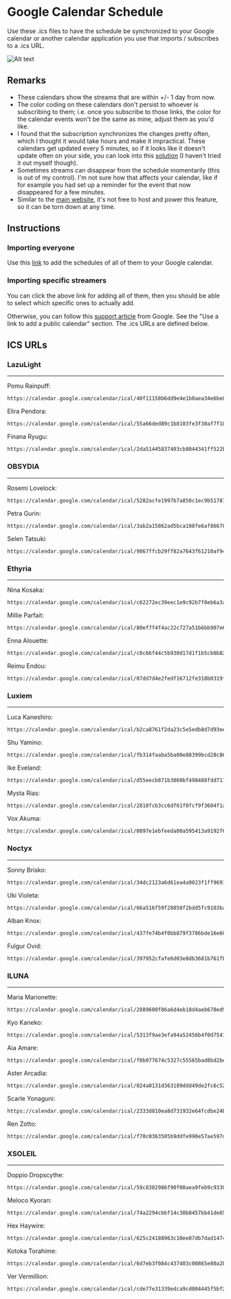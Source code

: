 # Google Calendar Schedule

Use these .ics files to have the schedule be synchronized to your Google calendar or another calendar application you use that imports / subscribes to a .ics URL.

![Alt text](https://user-images.githubusercontent.com/32505043/210291646-935d3bbc-6ce7-4f6f-9695-2ec911fa5de6.png)

## Remarks

- These calendars show the streams that are within +/- 1 day from now.
- The color coding on these calendars don't persist to whoever is subscribing to them;
i.e. once you subscribe to those links, the color for the calendar events won't be the same as mine, adjust them as you'd like.
- I found that the subscription synchronizes the changes pretty often, which I thought it would take hours and make it impractical.
These calendars get updated every 5 minutes, so if it looks like it doesn't update often on your side, you can look into this [solution](https://github.com/derekantrican/GAS-ICS-Sync) (I haven't tried it out myself though).
- Sometimes streams can disappear from the schedule momentarily (this is out of my control). I'm not sure how that affects your calendar, like if for example you had set up a reminder for the event that now disappeared for a few minutes.
- Similar to the [main website](https://nijisanji-en-schedules.com/), it's not free to host and power this feature, so it can be torn down at any time.

## Instructions

### Importing everyone

Use this [link](https://calendar.google.com/calendar/u/0/r?cid=f0b077674c5327c55565bad8bd2be9efb85868784a638074a30bf49d81bd33bd@group.calendar.google.com&cid=437fe74b4f0bb879f3786bde16e6046c673d357c6464d5b3b95d6538720c0ed5@group.calendar.google.com&cid=024a0131d363189ddd49de2fc6c52549ff958de43f69333f4e42970a0b98449b@group.calendar.google.com&cid=59c8302986f90f00aea9feb9c9330f9598cb74a1ff0b3d6581c3ad2e19ab238b@group.calendar.google.com&cid=55a66ded89c1b8103fe3f30af7f1034274e9c95f3104850a5b9f39c624e726c6@group.calendar.google.com&cid=c0c66f44c5b930d17d1f1b5cb0b82a0816f12f363302774a112c2a0d57cc5c57@group.calendar.google.com&cid=2da51445837403cb8044341ff522b9698f274cd8e7f39336f27ed9ae32dbb53b@group.calendar.google.com&cid=397952cfafe6d03e8db3681b761fb307b47fa6aa06a9609a9503ff87e4046212@group.calendar.google.com&cid=625c24188963c10ee07db7dad1474f220b1d8dffe32deac18486b1a5bd9a4dfd@group.calendar.google.com&cid=d55eecb871b3060bf498488fdd71129786b1d28fe61cf05ee70a5a9551641753@group.calendar.google.com&cid=6d7eb3f084c437403c00865e80a2bdfad2c933e0cf8db10e5c138b52aee3ce49@group.calendar.google.com&cid=5313f9ae3efa94a52456b4f0d7541f52349894451cdd577e3d53e7a75b28ee29@group.calendar.google.com&cid=b2ca8761f2da23c5e5edb8d7d93ee0224a207ad5ff1d300ce8380bd80aadb3fd@group.calendar.google.com&cid=2889600f86a6d4eb18d4aeb670ed9a03b4e5b056717e02ca1148dd832572355c@group.calendar.google.com&cid=74a2294cbbf14c30b8457bb41de65ff861a8ed90fd337aa00f75f5e7cb6686a9@group.calendar.google.com&cid=80ef7f4f4ac22c727a51b6bb907e6b66347d2eeefa73c07bdd57235f39ce91f5@group.calendar.google.com&cid=2818fcb3cc6df61f0fcf9f3604f1a2fb780d5790f94206d2c3f8212feb6ba2e4@group.calendar.google.com&cid=c62272ec39eec1e9c92b7f8eb6a3a27861233ca8ea5cbdade33ffa08582bc9ab@group.calendar.google.com&cid=3ab2a15862ad5bca108fe6af86678e939a98ecfa7cae6928146ce201d9d14e23@group.calendar.google.com&cid=40f11158b6dd9e4e1b0aea34e6be8849c7d1ea617e445b3c900feb8e2e131344@group.calendar.google.com&cid=07dd7d4e2fedf16712fe318b0319f06bc50a8341e08608e9f34132131704cad4@group.calendar.google.com&cid=f70c0363505b9ddfe990e57ae597d87958bea5f0ccdf295d622eb8a43c5d4291@group.calendar.google.com&cid=5282acfe1997b7a850c1ec9b517879550e5487144fd358023455826033dc6941@group.calendar.google.com&cid=2333d810ea8d731932e64fcdbe24b1f656f3e801216f3177cdd73950a0473211@group.calendar.google.com&cid=9867ffcb29ff82a7643f61210af94fa0c7af33a7c407da84216b73059792ec8c@group.calendar.google.com&cid=fb314faaba5ba00e88399bcd28c8630422ebb040dbb0c0937acca21771433a89@group.calendar.google.com&cid=34dc2123a6d61ea4a9023f1ff9691e9fe28c00798d6f3ff2260dcfc358b11113@group.calendar.google.com&cid=66a516f59f28858f2bdd5fc9103ba95b187077603a7831876eacc8d57b50f201@group.calendar.google.com&cid=cde77e31339edca9cd004445f5bf25ddb55de5bb6c7ed9fc8336a67ac306f39e@group.calendar.google.com&cid=0897e1ebfeeda00a595413a9192f60d0612285d8674f73ebf608128ea935326d@group.calendar.google.com) to add the schedules of all of them to your Google calendar.

### Importing specific streamers

You can click the above link for adding all of them, then you should be able to select which specific ones to actually add.

Otherwise, you can follow this [support article](https://support.google.com/calendar/answer/37100?hl=en&co=GENIE.Platform%3DDesktop) from Google. See the "Use a link to add a public calendar" section. The .ics URLs are defined below.

## ICS URLs

### LazuLight

---

Pomu Rainpuff:

```
https://calendar.google.com/calendar/ical/40f11158b6dd9e4e1b0aea34e6be8849c7d1ea617e445b3c900feb8e2e131344%40group.calendar.google.com/public/basic.ics
```

Elira Pendora:

```
https://calendar.google.com/calendar/ical/55a66ded89c1b8103fe3f30af7f1034274e9c95f3104850a5b9f39c624e726c6%40group.calendar.google.com/public/basic.ics
```

Finana Ryugu:

```
https://calendar.google.com/calendar/ical/2da51445837403cb8044341ff522b9698f274cd8e7f39336f27ed9ae32dbb53b%40group.calendar.google.com/public/basic.ics
```

### OBSYDIA

---

Rosemi Lovelock:

```
https://calendar.google.com/calendar/ical/5282acfe1997b7a850c1ec9b517879550e5487144fd358023455826033dc6941%40group.calendar.google.com/public/basic.ics
```

Petra Gurin:

```
https://calendar.google.com/calendar/ical/3ab2a15862ad5bca108fe6af86678e939a98ecfa7cae6928146ce201d9d14e23%40group.calendar.google.com/public/basic.ics
```

Selen Tatsuki:

```
https://calendar.google.com/calendar/ical/9867ffcb29ff82a7643f61210af94fa0c7af33a7c407da84216b73059792ec8c%40group.calendar.google.com/public/basic.ics
```

### Ethyria

---

Nina Kosaka:

```
https://calendar.google.com/calendar/ical/c62272ec39eec1e9c92b7f8eb6a3a27861233ca8ea5cbdade33ffa08582bc9ab%40group.calendar.google.com/public/basic.ics
```

Millie Parfait:

```
https://calendar.google.com/calendar/ical/80ef7f4f4ac22c727a51b6bb907e6b66347d2eeefa73c07bdd57235f39ce91f5%40group.calendar.google.com/public/basic.ics
```

Enna Alouette:

```
https://calendar.google.com/calendar/ical/c0c66f44c5b930d17d1f1b5cb0b82a0816f12f363302774a112c2a0d57cc5c57%40group.calendar.google.com/public/basic.ics
```

Reimu Endou:

```
https://calendar.google.com/calendar/ical/07dd7d4e2fedf16712fe318b0319f06bc50a8341e08608e9f34132131704cad4%40group.calendar.google.com/public/basic.ics
```

### Luxiem

---

Luca Kaneshiro:

```
https://calendar.google.com/calendar/ical/b2ca8761f2da23c5e5edb8d7d93ee0224a207ad5ff1d300ce8380bd80aadb3fd%40group.calendar.google.com/public/basic.ics
```

Shu Yamino:

```
https://calendar.google.com/calendar/ical/fb314faaba5ba00e88399bcd28c8630422ebb040dbb0c0937acca21771433a89%40group.calendar.google.com/public/basic.ics
```

Ike Eveland:

```
https://calendar.google.com/calendar/ical/d55eecb871b3060bf498488fdd71129786b1d28fe61cf05ee70a5a9551641753%40group.calendar.google.com/public/basic.ics
```

Mysta Rias:

```
https://calendar.google.com/calendar/ical/2818fcb3cc6df61f0fcf9f3604f1a2fb780d5790f94206d2c3f8212feb6ba2e4%40group.calendar.google.com/public/basic.ics
```

Vox Akuma:

```
https://calendar.google.com/calendar/ical/0897e1ebfeeda00a595413a9192f60d0612285d8674f73ebf608128ea935326d%40group.calendar.google.com/public/basic.ics
```

### Noctyx

---

Sonny Brisko:

```
https://calendar.google.com/calendar/ical/34dc2123a6d61ea4a9023f1ff9691e9fe28c00798d6f3ff2260dcfc358b11113%40group.calendar.google.com/public/basic.ics
```

Uki Violeta:

```
https://calendar.google.com/calendar/ical/66a516f59f28858f2bdd5fc9103ba95b187077603a7831876eacc8d57b50f201%40group.calendar.google.com/public/basic.ics
```

Alban Knox:

```
https://calendar.google.com/calendar/ical/437fe74b4f0bb879f3786bde16e6046c673d357c6464d5b3b95d6538720c0ed5%40group.calendar.google.com/public/basic.ics
```

Fulgur Ovid:

```
https://calendar.google.com/calendar/ical/397952cfafe6d03e8db3681b761fb307b47fa6aa06a9609a9503ff87e4046212%40group.calendar.google.com/public/basic.ics
```

### ILUNA

---

Maria Marionette:

```
https://calendar.google.com/calendar/ical/2889600f86a6d4eb18d4aeb670ed9a03b4e5b056717e02ca1148dd832572355c%40group.calendar.google.com/public/basic.ics
```

Kyo Kaneko:

```
https://calendar.google.com/calendar/ical/5313f9ae3efa94a52456b4f0d7541f52349894451cdd577e3d53e7a75b28ee29%40group.calendar.google.com/public/basic.ics
```

Aia Amare:

```
https://calendar.google.com/calendar/ical/f0b077674c5327c55565bad8bd2be9efb85868784a638074a30bf49d81bd33bd%40group.calendar.google.com/public/basic.ics
```

Aster Arcadia:

```
https://calendar.google.com/calendar/ical/024a0131d363189ddd49de2fc6c52549ff958de43f69333f4e42970a0b98449b%40group.calendar.google.com/public/basic.ics
```

Scarle Yonaguni:

```
https://calendar.google.com/calendar/ical/2333d810ea8d731932e64fcdbe24b1f656f3e801216f3177cdd73950a0473211%40group.calendar.google.com/public/basic.ics
```

Ren Zotto:

```
https://calendar.google.com/calendar/ical/f70c0363505b9ddfe990e57ae597d87958bea5f0ccdf295d622eb8a43c5d4291%40group.calendar.google.com/public/basic.ics
```

### XSOLEIL

---

Doppio Dropscythe:

```
https://calendar.google.com/calendar/ical/59c8302986f90f00aea9feb9c9330f9598cb74a1ff0b3d6581c3ad2e19ab238b%40group.calendar.google.com/public/basic.ics
```

Meloco Kyoran:

```
https://calendar.google.com/calendar/ical/74a2294cbbf14c30b8457bb41de65ff861a8ed90fd337aa00f75f5e7cb6686a9%40group.calendar.google.com/public/basic.ics
```

Hex Haywire:

```
https://calendar.google.com/calendar/ical/625c24188963c10ee07db7dad1474f220b1d8dffe32deac18486b1a5bd9a4dfd%40group.calendar.google.com/public/basic.ics
```

Kotoka Torahime:

```
https://calendar.google.com/calendar/ical/6d7eb3f084c437403c00865e80a2bdfad2c933e0cf8db10e5c138b52aee3ce49%40group.calendar.google.com/public/basic.ics
```

Ver Vermillion:

```
https://calendar.google.com/calendar/ical/cde77e31339edca9cd004445f5bf25ddb55de5bb6c7ed9fc8336a67ac306f39e%40group.calendar.google.com/public/basic.ics
```
